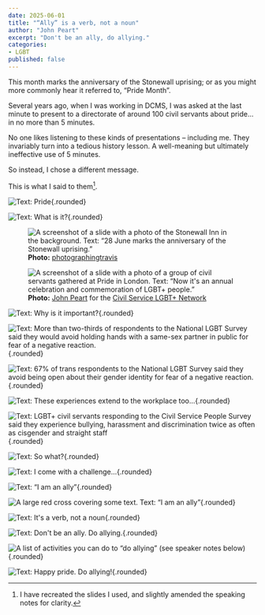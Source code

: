 ```yaml
---
date: 2025-06-01
title: "“Ally” is a verb, not a noun"
author: "John Peart"
excerpt: "Don't be an ally, do allying."
categories:
- LGBT
published: false
---
```


This month marks the anniversary of the Stonewall uprising; or as you might more commonly hear it referred to, “Pride Month”.

Several years ago, when I was working in DCMS, I was asked at the last minute to present to a directorate of around 100 civil servants about pride... in no more than 5 minutes.

No one likes listening to these kinds of presentations – including me. They invariably turn into a tedious history lesson. A well-meaning but ultimately ineffective use of 5 minutes.

So instead, I chose a different message. 

This is what I said to them[^adapted].

[^adapted]: I have recreated the slides I used, and slightly amended the speaking notes for clarity. 

![Text: Pride](/assets/images/posts/2025/06/01/allying-is-a-verb-not-a-noun/slide1.jpg){.rounded}

![Text: What is it?](/assets/images/posts/2025/06/01/allying-is-a-verb-not-a-noun/slide2.jpg){.rounded}

<figure>
	<img src="/assets/images/posts/2025/06/01/allying-is-a-verb-not-a-noun/slide3.jpg" alt="A screenshot of a slide with a photo of the Stonewall Inn in the background. Text: “28 June marks the anniversary of the Stonewall uprising.”">
	<figcaption>
        <strong>Photo:</strong> <a href="https://www.flickr.com/photos/photographingtravis/18007716668">photographingtravis</a>
	</figcaption>
</figure>

<figure>
	<img src="/assets/images/posts/2025/06/01/allying-is-a-verb-not-a-noun/slide4.jpg" alt="A screenshot of a slide with a photo of a group of civil servants gathered at Pride in London. Text: “Now it's an annual celebration and commemoration of LGBT+ people.”">
	<figcaption>
        <strong>Photo:</strong> <a href="//johnpe.art">John Peart</a> for the <a href="//civilservice.lgbt">Civil Service LGBT+ Network</a>
	</figcaption>
</figure>

![Text: Why is it important?](/assets/images/posts/2025/06/01/allying-is-a-verb-not-a-noun/slide5.jpg){.rounded}

![Text: More than two-thirds of respondents to the National LGBT Survey said they would avoid holding hands with a same-sex partner in public for fear of a negative reaction.](/assets/images/posts/2025/06/01/allying-is-a-verb-not-a-noun/slide6.jpg){.rounded}

![Text: 67% of trans respondents to the National LGBT Survey said they avoid being open about their gender identity for fear of a negative reaction.](/assets/images/posts/2025/06/01/allying-is-a-verb-not-a-noun/slide7.jpg){.rounded}

![Text: These experiences extend to the workplace too...](/assets/images/posts/2025/06/01/allying-is-a-verb-not-a-noun/slide8.jpg){.rounded}

![Text: LGBT+ civil servants responding to the Civil Service People Survey said they experience bullying, harassment and discrimination twice as often as cisgender and straight staff](/assets/images/posts/2025/06/01/allying-is-a-verb-not-a-noun/slide9.jpg){.rounded}

![Text: So what?](/assets/images/posts/2025/06/01/allying-is-a-verb-not-a-noun/slide10.jpg){.rounded}

![Text: I come with a challenge...](/assets/images/posts/2025/06/01/allying-is-a-verb-not-a-noun/slide11.jpg){.rounded}

![Text: “I am an ally”](/assets/images/posts/2025/06/01/allying-is-a-verb-not-a-noun/slide12.jpg){.rounded}

![A large red cross covering some text. Text: “I am an ally”](/assets/images/posts/2025/06/01/allying-is-a-verb-not-a-noun/slide13.jpg){.rounded}

![Text: It's a verb, not a noun](/assets/images/posts/2025/06/01/allying-is-a-verb-not-a-noun/slide14.jpg){.rounded}

![Text: Don't be an ally. Do allying.](/assets/images/posts/2025/06/01/allying-is-a-verb-not-a-noun/slide15.jpg){.rounded}

![A list of activities you can do to “do allying” (see speaker notes below)](/assets/images/posts/2025/06/01/allying-is-a-verb-not-a-noun/slide16.jpg){.rounded}

![Text: Happy pride. Do allying!](/assets/images/posts/2025/06/01/allying-is-a-verb-not-a-noun/slide17.jpg){.rounded}
